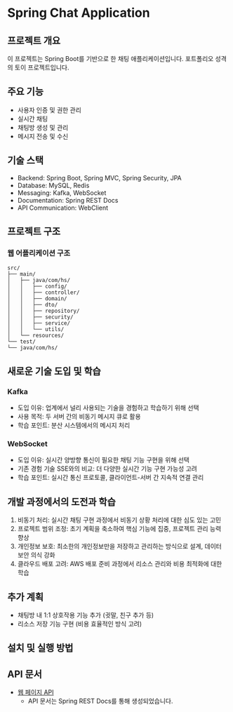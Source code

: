 # Spring Chat Application
## 프로젝트 개요
이 프로젝트는 Spring Boot를 기반으로 한 채팅 애플리케이션입니다. 
포트폴리오 성격의 토이 프로젝트입니다.

## 주요 기능
- 사용자 인증 및 권한 관리
- 실시간 채팅
- 채팅방 생성 및 관리
- 메시지 전송 및 수신

## 기술 스택
- Backend: Spring Boot, Spring MVC, Spring Security, JPA
- Database: MySQL, Redis
- Messaging: Kafka, WebSocket
- Documentation: Spring REST Docs
- API Communication: WebClient

## 프로젝트 구조

### 웹 어플리케이션 구조
```
src/
├── main/
│   ├── java/com/hs/
│   │   ├── config/
│   │   ├── controller/
│   │   ├── domain/
│   │   ├── dto/
│   │   ├── repository/
│   │   ├── security/
│   │   ├── service/
│   │   └── utils/
│   └── resources/
└── test/
└── java/com/hs/
```
## 새로운 기술 도입 및 학습

### Kafka
- 도입 이유: 업계에서 널리 사용되는 기술을 경험하고 학습하기 위해 선택
- 사용 목적: 두 서버 간의 비동기 메시지 큐로 활용
- 학습 포인트: 분산 시스템에서의 메시지 처리

### WebSocket
- 도입 이유: 실시간 양방향 통신이 필요한 채팅 기능 구현을 위해 선택
- 기존 경험 기술 SSE와의 비교: 더 다양한 실시간 기능 구현 가능성 고려
- 학습 포인트: 실시간 통신 프로토콜, 클라이언트-서버 간 지속적 연결 관리

## 개발 과정에서의 도전과 학습

1. 비동기 처리: 실시간 채팅 구현 과정에서 비동기 상황 처리에 대한 심도 있는 고민
2. 프로젝트 범위 조정: 초기 계획을 축소하여 핵심 기능에 집중, 프로젝트 관리 능력 향상
3. 개인정보 보호: 최소한의 개인정보만을 저장하고 관리하는 방식으로 설계, 데이터 보안 의식 강화
4. 클라우드 배포 고려: AWS 배포 준비 과정에서 리소스 관리와 비용 최적화에 대한 학습

## 추가 계획
- 채팅방 내 1:1 상호작용 기능 추가 (귓말, 친구 추가 등)
- 리소스 저장 기능 구현 (비용 효율적인 방식 고려)

## 설치 및 실행 방법


## API 문서
- [웹 페이지 API](https://hamalade.github.io/spring_chat/app/main.html)
  - API 문서는 Spring REST Docs를 통해 생성되었습니다.
